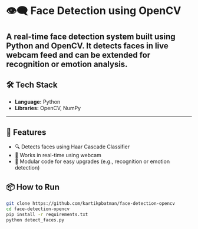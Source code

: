 # 👁️‍🗨️ Face Detection using OpenCV

A real-time face detection system built using Python and OpenCV. It detects faces in live webcam feed and can be extended for recognition or emotion analysis.
---

## 🛠️ Tech Stack

- **Language:** Python
- **Libraries:** OpenCV, NumPy
---

## 🚀 Features

- 🔍 Detects faces using Haar Cascade Classifier
- 🎥 Works in real-time using webcam
- 🧠 Modular code for easy upgrades (e.g., recognition or emotion detection)

## 📦 How to Run

```bash
git clone https://github.com/kartikpbatman/face-detection-opencv
cd face-detection-opencv
pip install -r requirements.txt
python detect_faces.py
